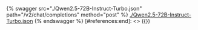[#references:start]: <> ({ "template": "openapi" })
{% swagger src="./Qwen2.5-72B-Instruct-Turbo.json" path="/v2/chat/completions" method="post" %}
[./Qwen2.5-72B-Instruct-Turbo.json](./Qwen2.5-72B-Instruct-Turbo.json)
{% endswagger %}
[#references:end]: <> ({})